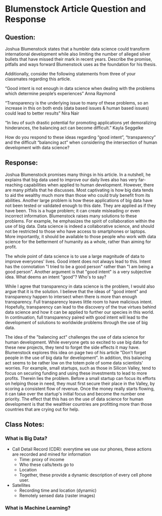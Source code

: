 # Blumenstock Article Question and Response

## Question:
Joshua Blumenstock states that a humbler data science could transform international development while also limiting the number of alleged silver bullets that have missed their mark in recent years. Describe the promise, pitfalls and ways forward Blumenstock uses as the foundation for his thesis.

Additionally, consider the following statements from three of your classmates regarding this article.

“Good intent is not enough in data science when dealing with the problems which determine people’s experiences” Anna Raymond

“Transparency is the underlying issue to many of these problems, so an increase in this on both ends (data based issues & human based issues) could lead to better results” Nira Nair

“In lieu of such drastic potential for promoting applications yet demoralizing hinderances, the balancing act can become difficult.” Kayla Seggelke

How do you respond to these ideas regarding “good intent”, “transparency” and the difficult “balancing act” when considering the intersection of human development with data science?

## Response:
Joshua Blumenstock promises many things in his article. In a nutshell, he explains that big data used to improve our daily lives also has very far-reaching capabilities when applied to human development. However, there are many pitfalls that he discusses. Most captivating is how big data tends to aid the wealthy much more than those who could truly benefit from its abilities. Another large problem is how these applications of big data have not been tested or validated enough to this date. They are applied as if they have been. This is a huge problem; it can create misleading or even incorrect information. Blumenstock raises many solutions to these problems. For example, he emphasizes the spirit of collaboration within the use of big data. Data science is indeed a collaborative science, and should not be restricted to those who have access to smartphones or laptops. More importantly, it should be available to those people who work with data science for the betterment of humanity as a whole, rather than aiming for profit. 

The whole point of data science is to use a large magnitude of data to improve everyones' lives. Good intent does not always lead to this. Intent has the connotation "I tried to be a good person" rather than "I am being a good person". Another argument is that "good intent" is a very subjective idea. What deems an intent "good"? Who's to say?

While I agree that transparency in data science is the problem, I would also argue that it is the solution. I believe that the ideas of "good intent" and transparency happen to intersect when there is more than enough transparency. Full transparency leaves little room to have malicious intent. Hopefully, transparency can lead to the discovery of the true virtues behind data science and how it can be applied to further our species in this world. In continuation, full transparency paired with good intent will lead to the development of solutions to worldwide problems through the use of big data.

The idea of the "balancing act" challenges the use of data science for human development. While everyone gets so excited to use big data for these new projects, they tend to forget the side effects it may have. Blumenstock explores this idea on page two of his article "Don't forget people in the use of big data for development". In addition, this balancing act seems to be rather low on the totem pole of some data scientists' worries. For example, small startups, such as those in Silicon Valley, tend to focus on securing funding and using these investments to lead to more profits. Therein lies the problem. Before a small startup can focus its efforts on helping those in need, they must first secure their place in the Valley, by scoring a consistent flow of revenue. Once the money really starts flowing, it can take over the startup's initial focus and become the number one priority. The effect that this has on the use of data science for human development is that the wealthier countries are profitting more than those countries that are crying out for help.


## Class Notes:

### What is Big Data?
- Call Detail Record (CDR): everytime we use our phones, these actions are recorded and mined for information
  - Time: proxy of income
  - Who these calls/texts go to
  - Location
  - Together, these provide a dynamic description of every cell phone user.
- Satellites
  - Recording time and location (dynamic)
  - Remotely sensed data (raster images)
  

### What is Machine Learning?
